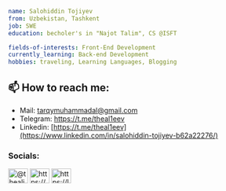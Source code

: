 ```yaml
name: Salohiddin Tojiyev
from: Uzbekistan, Tashkent
job: SWE
education: becholer's in "Najot Talim", CS @ISFT

fields-of-interests: Front-End Development
currently_learning: Back-end Development
hobbies: traveling, Learning Languages, Blogging
```

## 📫 How to reach me: 
* Mail: tarqymuhammadal@gmail.com
* Telegram: https://t.me/theal1eev
* Linkedin: [https://t.me/theal1eev](https://www.linkedin.com/in/salohiddin-tojiyev-b62a22276/)

<h3 align="left">Socials:</h3>
<p align="left">
<a href="https://dev.to/@thealiev" target="blank"><img align="center" src="https://raw.githubusercontent.com/rahuldkjain/github-profile-readme-generator/master/src/images/icons/Social/devto.svg" alt="@thealiev" height="30" width="40" /></a>
<a href="https://linkedin.com/in/https://www.linkedin.com/in/salohiddin-tojiyev-b62a22276/" target="blank"><img align="center" src="https://raw.githubusercontent.com/rahuldkjain/github-profile-readme-generator/master/src/images/icons/Social/linked-in-alt.svg" alt="https://www.linkedin.com/in/salohiddin-tojiyev-b62a22276/" height="30" width="40" /></a>
<a href="https://www.leetcode.com/https://leetcode.com/thealiev/" target="blank"><img align="center" src="https://raw.githubusercontent.com/rahuldkjain/github-profile-readme-generator/master/src/images/icons/Social/leet-code.svg" alt="https://leetcode.com/thealiev/" height="30" width="40" /></a>
</p>


